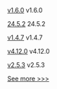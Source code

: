
[v1.6.0](https://github.com/hyperledger/web3j-cli/releases/tag/v1.6.0) v1.6.0

[24.5.2](https://github.com/hyperledger/besu/releases/tag/24.5.2) 24.5.2

[v1.4.7](https://github.com/hyperledger/firefly-common/releases/tag/v1.4.7) v1.4.7

[v4.12.0](https://github.com/hyperledger/web3j-gradle-plugin/releases/tag/v4.12.0) v4.12.0

[v2.5.3](https://github.com/hyperledger/fabric-chaincode-java/releases/tag/v2.5.3) v2.5.3


[See more >>>](https://start-here.hyperledger.org/releases)
